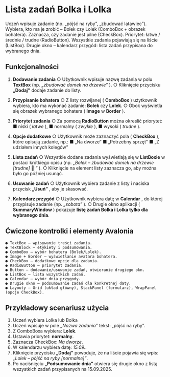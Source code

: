# Lista zadań Bolka i Lolka

Uczeń wpisuje zadanie (np. „pójść na ryby”, „zbudować latawiec”).
Wybiera, kto ma je zrobić – Bolek czy Lolek (ComboBox + obrazek bohatera).
Zaznacza, czy zadanie jest pilne (CheckBox).
Priorytet: łatwe / średnie / trudne (RadioButton).
Wszystkie zadania pojawiają się na liście (ListBox).
Drugie okno – kalendarz przygód: lista zadań przypisana do wybranego dnia.

## Funkcjonalności

1. **Dodawanie zadania**
   ○ Użytkownik wpisuje nazwę zadania w polu **TextBox** (np. _„zbudować domek na drzewie”_ ).
   ○ Kliknięcie przycisku **„Dodaj”** dodaje zadanie do listy.
2. **Przypisanie bohatera**
   ○ Z listy rozwijanej ( **ComboBox** ) użytkownik wybiera, kto ma wykonać zadanie: **Bolek** czy **Lolek**.
   ○ Obok wyświetla się obrazek wybranego bohatera ( **Image** w **Border** ).
3. **Priorytet zadania**
   ○ Za pomocą **RadioButton** można określić priorytet:
   ■ niski ( _łatwe_ ),
   ■ normalny ( _zwykłe_ ),
   ■ wysoki ( _trudne_ ).
4. **Opcje dodatkowe**
   ○ Użytkownik może zaznaczyć pola ( **CheckBox** ), które opisują zadanie, np.:
   ■ „Na dworze”
   ■ „Potrzebny sprzęt”
   ■ „Z udziałem innych kolegów”
5. **Lista zadań**
   ○ Wszystkie dodane zadania wyświetlają się w **ListBoxie** w postaci krótkiego opisu (np. _„Bolek –_
   _zbudować domek na drzewie [trudne]_ 🌳 _”_ ).
   ○ Kliknięcie na element listy zaznacza go, aby można było go później usunąć.


6. **Usuwanie zadań**
   ○ Użytkownik wybiera zadanie z listy i naciska przycisk **„Usuń”** , aby je skasować.
7. **Kalendarz przygód**
   ○ Użytkownik wybiera datę w **Calendar** , do której przypisuje zadanie (np. _„sobota”_ ).
   ○ Drugie okno aplikacji ( **SummaryWindow** ) pokazuje **listę zadań Bolka i Lolka tylko dla**
   **wybranego dnia**.

## Ćwiczone kontrolki i elementy Avalonia

```
● TextBox – wpisywanie treści zadania.
● TextBlock – etykiety i podsumowania.
● ComboBox – wybór bohatera (Bolek/Lolek).
● Image + Border – wyświetlanie avatara bohatera.
● CheckBox – dodatkowe opcje dla zadania.
● RadioButton – priorytet zadania.
● Button – dodawanie/usuwanie zadań, otwieranie drugiego okn.
● ListBox – lista wszystkich zadań.
● Calendar – wybór dnia przygody.
● Drugie okno – podsumowanie zadań dla konkretnej daty.
● Layouty – Grid (układ główny), StackPanel (formularz), WrapPanel (opcje CheckBox).
```
## Przykładowy scenariusz użycia

1. Uczeń wybiera Lolka lub Bolka
2. Uczeń wpisuje w pole _„Nazwa zadania”_ tekst: „pójść na ryby”.
3. Z ComboBoxa wybiera: **Lolek**.
4. Ustawia priorytet: **normalny**.
5. Zaznacza CheckBox: _Na dworze_.
6. W kalendarzu wybiera datę: _15.09._.
7. Kliknięcie przycisku **„Dodaj”** powoduje, że na liście pojawia się wpis:
   _„Lolek – pójść na ryby [normalne]”_.
8. Po naciśnięciu **„Podsumowanie dnia”** otwiera się drugie okno z listą wszystkich zadań przypisanych
   na 15.09.2025.


